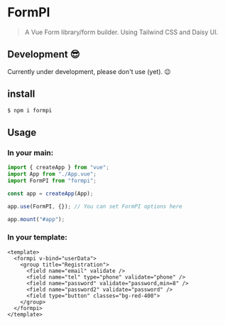 # FormPI

> A Vue Form library/form builder. Using Tailwind CSS and Daisy UI.

## Development :sunglasses:

Currently under development, please don't use (yet). :wink:

## install

```sh
$ npm i formpi
```

## Usage

### In your main:

```js
import { createApp } from "vue";
import App from "./App.vue";
import FormPI from "formpi";

const app = createApp(App);

app.use(FormPI, {}); // You can set FormPI options here

app.mount("#app");
```

### In your template:

```vue
<template>
  <formpi v-bind="userData">
    <group title="Registration">
      <field name="email" validate />
      <field name="tel" type="phone" validate="phone" />
      <field name="password" validate="password,min=8" />
      <field name="password2" validate="password" />
      <field type="button" classes="bg-red-400">
    </group>
  </formpi>
</template>

```
